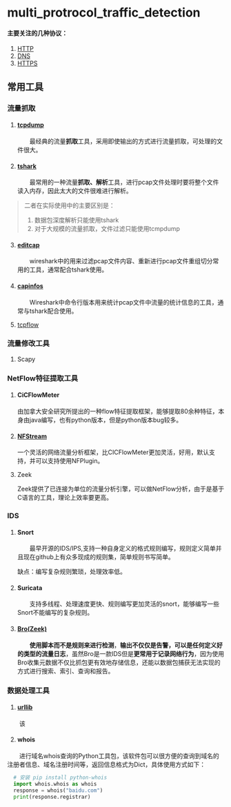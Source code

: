 # multi_protrocol_traffic_detection

#### 主要关注的几种协议：

1. [HTTP](./http)
2. [DNS](./dns)
3. [HTTPS](./https)

## 常用工具

### 流量抓取

1. #### [tcpdump](tools/tcpdump.md)

   &emsp;&emsp;最经典的流量**抓取**工具，采用即使输出的方式进行流量抓取，可处理的文件很大。

2. #### [tshark](tools/tshark.md)

   &emsp;&emsp;最常用的一种流量**抓取、解析**工具，进行pcap文件处理时要将整个文件读入内存，因此太大的文件很难进行解析。

> 二者在实际使用中的主要区别是：
>
> 1. 数据包深度解析只能使用tshark
> 2. 对于大规模的流量抓取，文件过滤只能使用tcmpdump

3. #### [editcap](tools/editcap.md)

   &emsp;&emsp;wireshark中的用来过滤pcap文件内容、重新进行pcap文件重组切分常用的工具，通常配合tshark使用。

4. #### [capinfos](tools/capinfos.md)

   &emsp;&emsp;Wireshark中命令行版本用来统计pcap文件中流量的统计信息的工具，通常与tshark配合使用。

5. [tcpflow](tools/tcpflow.md)

   

### 流量修改工具

1. Scapy



### NetFlow特征提取工具

1. #### CiCFlowMeter

   由加拿大安全研究所提出的一种flow特征提取框架，能够提取80余种特征，本身由java编写，也有python版本，但是python版本bug较多。

2. #### [NFStream](./tools/NFStream.md)

   一个灵活的网络流量分析框架，比CICFlowMeter更加灵活，好用，默认支持，并可以支持使用NFPlugin。

3. Zeek

   Zeek提供了已连接为单位的流量分析引擎，可以做NetFlow分析，由于是基于C语言的工具，理论上效率要更高。

 

### IDS

1. #### Snort

   &emsp;&emsp;最早开源的IDS/IPS,支持一种自身定义的格式规则编写，规则定义简单并且现在github上有众多现成的规则集，简单规则书写简单。

   缺点：编写复杂规则繁琐，处理效率低。

2. #### Suricata

   &emsp;&emsp;支持多线程、处理速度更快、规则编写更加灵活的snort，能够编写一些Snort不能编写的复杂规则。

3. #### [Bro(Zeek)](./ids/zeek.md)

   &emsp;&emsp;**使用脚本而不是规则来进行检测**，**输出不仅仅是告警，可以是任何定义好的类型的流量日志**，虽然Bro是一款IDS但是**更常用于记录网络行为**，因为使用Bro收集元数据不仅比抓包更有效地存储信息，还能以数据包捕获无法实现的方式进行搜索、索引、查询和报告。
   
   
### 数据处理工具
1. #### [urllib](tools/urllib.md)
  &emsp;&emsp;该
  
2. #### whois
  &emsp;&emsp;进行域名whois查询的Python工具包，该软件包可以很方便的查询到域名的注册者信息、域名注册时间等，返回信息格式为Dict，具体使用方式如下：
~~~Python
  # 安装 pip install python-whois
  import whois.whois as whois
  response = whois("baidu.com")
  print(response.registrar)
~~~

